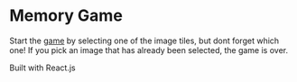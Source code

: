 # Memory Game

Start the [game](https://tunajim.github.io/Memory-game) by selecting one of the image tiles, but dont forget which one!  If you pick an image that has already been selected, the game is over.

Built with React.js 
